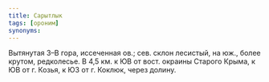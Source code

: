 ```yaml
---
title: Сарытлык
tags: [ороним]
synonyms:
---
```


Вытянутая З–В гора, иссеченная ов.; сев. склон лесистый, на юж., более крутом,
редколесье. В 4,5 км. к ЮВ от вост. окраины Старого Крыма, к ЮВ от г. Козья, к
ЮЗ от г. Коклюк, через долину.
